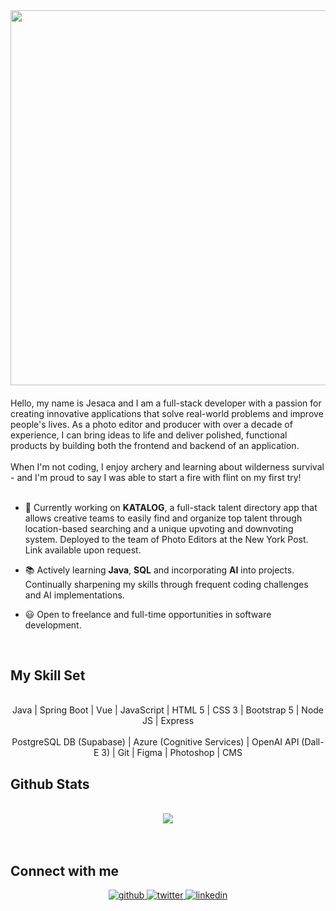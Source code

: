 <div align="center">
<img src="https://jesacalin.github.io/img-repo/hello.gif" align="center" height="" width="600" style="pointer-events: none;" />
</div>

#### <div align="center">
Hello, my name is Jesaca and I am a full-stack developer with a passion for creating innovative applications that solve real-world problems and improve people's lives. As a photo editor and producer with over a decade of experience, I can bring ideas to life and deliver polished, functional products by building both the frontend and backend of an application.<br><br>
When I'm not coding, I enjoy archery and learning about wilderness survival - and I'm proud to say I was able to start a fire with flint on my first try! <br><br></div>

- 🐯 Currently working on **KATALOG**, a full-stack talent directory app that allows creative teams to easily find and organize top talent through location-based searching and a unique upvoting and downvoting system. Deployed to the team of Photo Editors at the New York Post. Link available upon request.

- 📚 Actively learning **Java**, **SQL** and incorporating **AI** into projects. Continually sharpening my skills through frequent coding challenges and AI implementations.

- 😃 Open to freelance and full-time opportunities in software development.

<br/>

## My Skill Set

<br>
<div align="center">
  
<div>Java | Spring Boot | Vue | JavaScript | HTML 5 | CSS 3 | Bootstrap 5 | Node JS | Express</div>
<br>
<div>PostgreSQL DB (Supabase) | Azure (Cognitive Services) | OpenAI API (Dall-E 3) | Git | Figma | Photoshop | CMS</div>
  
</div>

## Github Stats

<br>
<div align="center"><img src="https://streak-stats.demolab.com?user=JesacaLin&theme=tokyonight_duo)](https://git.io/streak-stats)" align="center" /></div>
 <br>
<br/>

## Connect with me

<div align="center">
<a href="https://github.com/JesacaLin" target="_blank">
<img src=https://img.shields.io/badge/github-%2324292e.svg?&style=for-the-badge&logo=github&logoColor=white alt=github style="margin-bottom: 5px;" />
</a>
<a href="https://twitter.com/JesacaSoubiLin" target="_blank">
<img src=https://img.shields.io/badge/twitter-%2300acee.svg?&style=for-the-badge&logo=twitter&logoColor=white alt=twitter style="margin-bottom: 5px;" />
</a>
<a href="https://linkedin.com/in/jesacalin" target="_blank">
<img src=https://img.shields.io/badge/linkedin-%231E77B5.svg?&style=for-the-badge&logo=linkedin&logoColor=white alt=linkedin style="margin-bottom: 5px;" />
</a>
</div>
